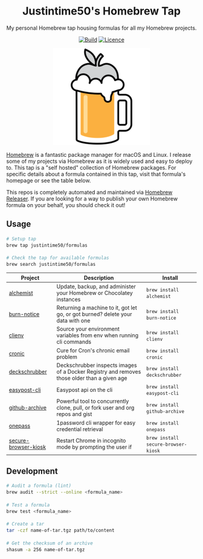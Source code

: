 <div align="center">

# Justintime50's Homebrew Tap

My personal Homebrew tap housing formulas for all my Homebrew projects.

[![Build](https://github.com/Justintime50/homebrew-formulas/workflows/build/badge.svg)](https://github.com/Justintime50/homebrew-formulas/actions)
[![Licence](https://img.shields.io/github/license/justintime50/homebrew-formulas)](LICENSE)

<img src="https://raw.githubusercontent.com/justintime50/assets/main/src/homebrew-formulas/showcase.png" alt="Showcase">

</div>

[Homebrew](https://brew.sh) is a fantastic package manager for macOS and Linux. I release some of my projects via Homebrew as it is widely used and easy to deploy to. This tap is a "self hosted" collection of Homebrew packages. For specific details about a formula contained in this tap, visit that formula's homepage or see the table below.

This repos is completely automated and maintained via [Homebrew Releaser](https://github.com/Justintime50/homebrew-releaser). If you are looking for a way to publish your own Homebrew formula on your behalf, you should check it out!

## Usage

```bash
# Setup tap
brew tap justintime50/formulas

# Check the tap for available formulas
brew search justintime50/formulas
```

<!-- project_table_start -->
| Project                                                                      | Description                                                                                 | Install                             |
| ---------------------------------------------------------------------------- | ------------------------------------------------------------------------------------------- | ----------------------------------- |
| [alchemist](https://github.com/Justintime50/alchemist)                       | Update, backup, and administer your Homebrew or Chocolatey instances                        | `brew install alchemist`            |
| [burn-notice](https://github.com/Justintime50/burn-notice)                   | Returning a machine to it, got let go, or got burned? delete your data with one             | `brew install burn-notice`          |
| [clienv](https://github.com/Justintime50/clienv)                             | Source your environment variables from env when running cli commands                        | `brew install clienv`               |
| [cronic](https://github.com/justincase/cronic)                               | Cure for Cron's chronic email problem                                                       | `brew install cronic`               |
| [deckschrubber](https://github.com/Justintime50/deckschrubber)               | Deckschrubber inspects images of a Docker Registry and removes those older than a given age | `brew install deckschrubber`        |
| [easypost-cli](https://github.com/Justintime50/easypost-cli)                 | Easypost api on the cli                                                                     | `brew install easypost-cli`         |
| [github-archive](https://github.com/Justintime50/github-archive)             | Powerful tool to concurrently clone, pull, or fork user and org repos and gist              | `brew install github-archive`       |
| [onepass](https://github.com/Justintime50/onepass)                           | 1password cli wrapper for easy credential retrieval                                         | `brew install onepass`              |
| [secure-browser-kiosk](https://github.com/Justintime50/secure-browser-kiosk) | Restart Chrome in incognito mode by prompting the user if                                   | `brew install secure-browser-kiosk` |
<!-- project_table_end -->

## Development

```bash
# Audit a formula (lint)
brew audit --strict --online <formula_name>

# Test a formula
brew test <formula_name>

# Create a tar
tar -czf name-of-tar.tgz path/to/content

# Get the checksum of an archive
shasum -a 256 name-of-tar.tgz
```
